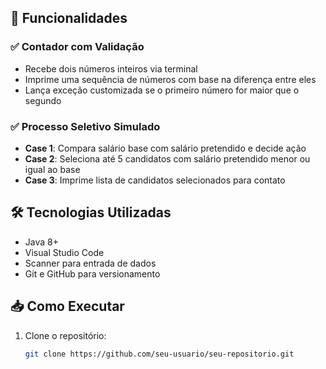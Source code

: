 
## 🚀 Funcionalidades

### ✅ Contador com Validação
- Recebe dois números inteiros via terminal
- Imprime uma sequência de números com base na diferença entre eles
- Lança exceção customizada se o primeiro número for maior que o segundo

### ✅ Processo Seletivo Simulado
- **Case 1**: Compara salário base com salário pretendido e decide ação
- **Case 2**: Seleciona até 5 candidatos com salário pretendido menor ou igual ao base
- **Case 3**: Imprime lista de candidatos selecionados para contato

## 🛠️ Tecnologias Utilizadas

- Java 8+
- Visual Studio Code
- Scanner para entrada de dados
- Git e GitHub para versionamento

## 📥 Como Executar

1. Clone o repositório:
   ```bash
   git clone https://github.com/seu-usuario/seu-repositorio.git
